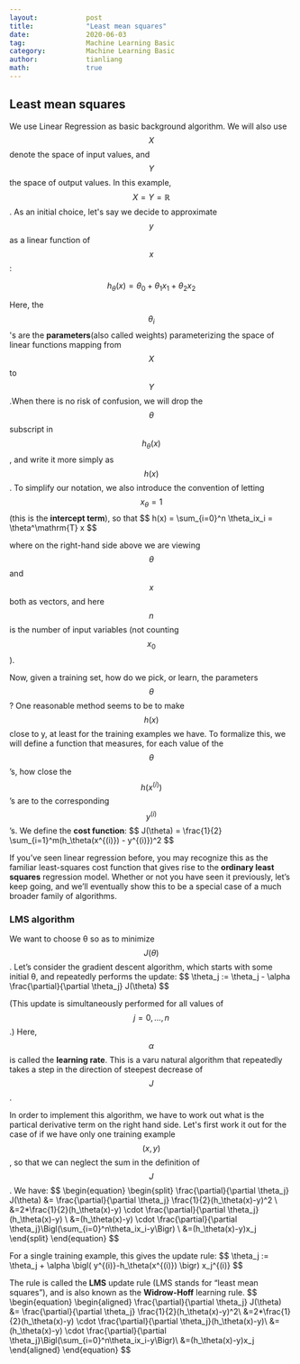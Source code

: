 ```yaml
---
layout:            post
title:             "Least mean squares"
date:              2020-06-03
tag:               Machine Learning Basic
category:          Machine Learning Basic
author:            tianliang
math:              true
---
```

## Least mean squares

We use Linear Regression as basic background algorithm. We will also use $$X$$ denote the space of input values, and $$Y$$ the space of output values. In this example, $$X = Y = \mathbb{R}$$.
As an initial choice, let's say we decide to approximate $$y$$ as a linear function of $$x$$:

$$ h_\theta(x) = \theta_0 + \theta_1x_1 + \theta_2x_2 $$

Here, the $$\theta_i$$'s are the **parameters**(also called weights) parameterizing the space of linear functions mapping from $$X$$ to $$Y$$.When there is no risk of confusion, we will drop the $$\theta$$ subscript in $$h_\theta(x)$$, and write it more simply as $$h(x)$$. To simplify our notation, we also introduce the convention of letting $$x_\theta = 1$$ (this is the **intercept term**), so that
\$$ 
h(x) = \sum_{i=0}^n \theta_ix_i = \theta^\mathrm{T} x
$$

where on the right-hand side above we are viewing $$\theta$$ and $$x$$ both as vectors, and here $$n$$ is the number of input variables (not counting $$x_0$$).

Now, given a training set, how do we pick, or learn, the parameters $$\theta$$? One reasonable method seems to be to make $$h(x)$$ close to y, at least for the training examples we have. To formalize this, we will define a function that measures, for each value of the $$\theta$$’s, how close the $$h(x^{(i)})$$’s are to the corresponding $$y^{(i)}$$’s. We define the **cost function**:
\$$
J(\theta) = \frac{1}{2} \sum_{i=1}^m(h_\theta(x^{(i)}) - y^{(i)})^2
$$

If you’ve seen linear regression before, you may recognize this as the familiar least-squares cost function that gives rise to the **ordinary least squares** regression model. Whether or not you have seen it previously, let’s keep going, and we’ll eventually show this to be a special case of a much broader family of algorithms.


### LMS algorithm

We want to choose θ so as to minimize $$J(θ)$$. Let’s consider the gradient descent algorithm, which starts with some initial θ, and repeatedly performs the update:
\$$
\theta_j := \theta_j - \alpha \frac{\partial}{\partial \theta_j} J(\theta)
$$

(This update is simultaneously performed for all values of $$j = 0, ..., n$$.)
Here, $$\alpha$$ is called the **learning rate**. This is a varu natural algorithm that repeatedly takes a step in the direction of steepest decrease of $$J$$.

In order to implement this algorithm, we have to work out what is the partical derivative term on the right hand side. Let's first work it out for the case of if we have only one training example $$(x,y)$$, so that we can neglect the sum in the definition of $$J$$. We have:
\$$
\begin{equation}
 \begin{split}
\frac{\partial}{\partial \theta_j} J(\theta) &=
\frac{\partial}{\partial \theta_j} \frac{1}{2}(h_\theta(x)-y)^2  \\
&=2*\frac{1}{2}(h_\theta(x)-y) \cdot \frac{\partial}{\partial \theta_j}(h_\theta(x)-y)  \\
&=(h_\theta(x)-y) \cdot \frac{\partial}{\partial \theta_j}\Bigl(\sum_{i=0}^n\theta_ix_i-y\Bigr)  \\
&=(h_\theta(x)-y)x_j
 \end{split}
\end{equation}
$$


For a single training example, this gives the update rule:
\$$
\theta_j := \theta_j + \alpha \bigl( y^{(i)}-h_\theta(x^{(i)}) \bigr) x_j^{(i)}
$$

The rule is called the **LMS** update rule (LMS stands for “least mean squares”),
and is also known as the **Widrow-Hoff** learning rule.
\$$
\begin{equation}
\begin{aligned}
\frac{\partial}{\partial \theta_j} J(\theta) &=
\frac{\partial}{\partial \theta_j} \frac{1}{2}(h_\theta(x)-y)^2\\
&=2*\frac{1}{2}(h_\theta(x)-y) \cdot \frac{\partial}{\partial \theta_j}(h_\theta(x)-y)\\
&=(h_\theta(x)-y) \cdot \frac{\partial}{\partial \theta_j}\Bigl(\sum_{i=0}^n\theta_ix_i-y\Bigr)\\
&=(h_\theta(x)-y)x_j
\end{aligned}
\end{equation}
$$











